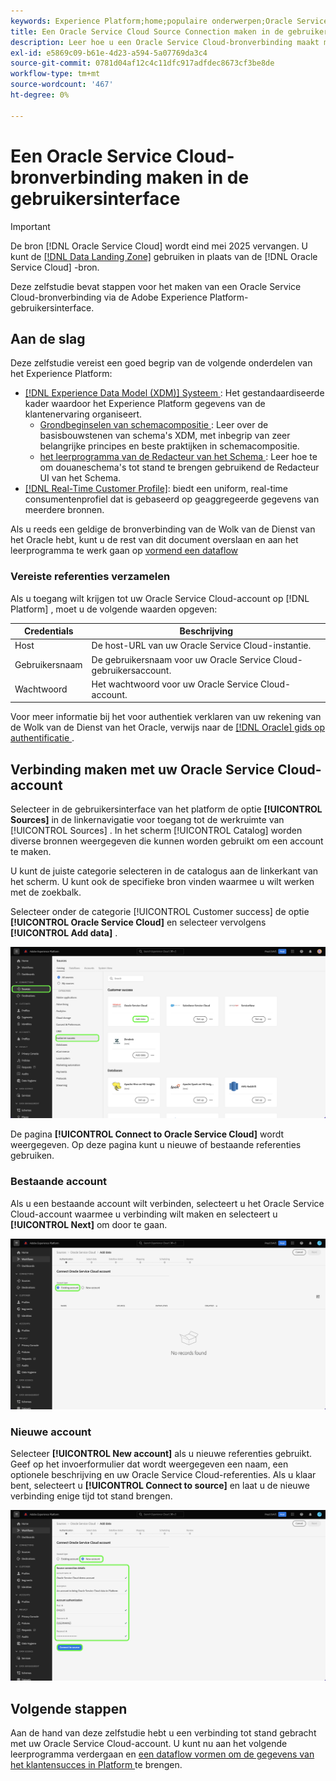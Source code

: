 ```yaml
---
keywords: Experience Platform;home;populaire onderwerpen;Oracle Service Cloud;oracle service cloud
title: Een Oracle Service Cloud Source Connection maken in de gebruikersinterface
description: Leer hoe u een Oracle Service Cloud-bronverbinding maakt met de Adobe Experience Platform-gebruikersinterface.
exl-id: e5869c09-b61e-4d23-a594-5a07769da3c4
source-git-commit: 0781d04af12c4c11dfc917adfdec8673cf3be8de
workflow-type: tm+mt
source-wordcount: '467'
ht-degree: 0%

---
```


# Een Oracle Service Cloud-bronverbinding maken in de gebruikersinterface

>[!IMPORTANT]
>
>De bron [!DNL Oracle Service Cloud] wordt eind mei 2025 vervangen. U kunt de [[!DNL Data Landing Zone]](../cloud-storage/data-landing-zone.md) gebruiken in plaats van de [!DNL Oracle Service Cloud] -bron.

Deze zelfstudie bevat stappen voor het maken van een Oracle Service Cloud-bronverbinding via de Adobe Experience Platform-gebruikersinterface.

## Aan de slag

Deze zelfstudie vereist een goed begrip van de volgende onderdelen van het Experience Platform:

* [[!DNL Experience Data Model (XDM)]  Systeem ](../../../../../xdm/home.md): Het gestandaardiseerde kader waardoor het Experience Platform gegevens van de klantenervaring organiseert.
   * [ Grondbeginselen van schemacompositie ](../../../../../xdm/schema/composition.md): Leer over de basisbouwstenen van schema&#39;s XDM, met inbegrip van zeer belangrijke principes en beste praktijken in schemacompositie.
   * [ het leerprogramma van de Redacteur van het Schema ](../../../../../xdm/tutorials/create-schema-ui.md): Leer hoe te om douaneschema&#39;s tot stand te brengen gebruikend de Redacteur UI van het Schema.
* [[!DNL Real-Time Customer Profile]](../../../../../profile/home.md): biedt een uniform, real-time consumentenprofiel dat is gebaseerd op geaggregeerde gegevens van meerdere bronnen.

Als u reeds een geldige de bronverbinding van de Wolk van de Dienst van het Oracle hebt, kunt u de rest van dit document overslaan en aan het leerprogramma te werk gaan op [ vormend een dataflow ](../../dataflow/customer-success.md)

### Vereiste referenties verzamelen

Als u toegang wilt krijgen tot uw Oracle Service Cloud-account op [!DNL Platform] , moet u de volgende waarden opgeven:

| Credentials | Beschrijving |
| ---------- | ----------- |
| Host | De host-URL van uw Oracle Service Cloud-instantie. |
| Gebruikersnaam | De gebruikersnaam voor uw Oracle Service Cloud-gebruikersaccount. |
| Wachtwoord | Het wachtwoord voor uw Oracle Service Cloud-account. |

Voor meer informatie bij het voor authentiek verklaren van uw rekening van de Wolk van de Dienst van het Oracle, verwijs naar de [[!DNL Oracle]  gids op authentificatie ](https://docs.oracle.com/en/cloud/saas/b2c-service/20c/cxska/OKCS_Authenticate_and_Authorize.html).

## Verbinding maken met uw Oracle Service Cloud-account

Selecteer in de gebruikersinterface van het platform de optie **[!UICONTROL Sources]** in de linkernavigatie voor toegang tot de werkruimte van [!UICONTROL Sources] . In het scherm [!UICONTROL Catalog] worden diverse bronnen weergegeven die kunnen worden gebruikt om een account te maken.

U kunt de juiste categorie selecteren in de catalogus aan de linkerkant van het scherm. U kunt ook de specifieke bron vinden waarmee u wilt werken met de zoekbalk.

Selecteer onder de categorie [!UICONTROL Customer success] de optie **[!UICONTROL Oracle Service Cloud]** en selecteer vervolgens **[!UICONTROL Add data]** .

![ de broncatalogus met de benadrukte bron van de Wolk van de Dienst van het Oracle.](../../../../images/tutorials/create/oracle-service-cloud/catalog.png)

De pagina **[!UICONTROL Connect to Oracle Service Cloud]** wordt weergegeven. Op deze pagina kunt u nieuwe of bestaande referenties gebruiken.

### Bestaande account

Als u een bestaande account wilt verbinden, selecteert u het Oracle Service Cloud-account waarmee u verbinding wilt maken en selecteert u **[!UICONTROL Next]** om door te gaan.

![ de bestaande rekeningsinterface.](../../../../images/tutorials/create/oracle-service-cloud/existing.png)

### Nieuwe account

Selecteer **[!UICONTROL New account]** als u nieuwe referenties gebruikt. Geef op het invoerformulier dat wordt weergegeven een naam, een optionele beschrijving en uw Oracle Service Cloud-referenties. Als u klaar bent, selecteert u **[!UICONTROL Connect to source]** en laat u de nieuwe verbinding enige tijd tot stand brengen.

![ de nieuwe rekeningsinterface met placeholder waarden voor.](../../../../images/tutorials/create/oracle-service-cloud/new.png)

## Volgende stappen

Aan de hand van deze zelfstudie hebt u een verbinding tot stand gebracht met uw Oracle Service Cloud-account. U kunt nu aan het volgende leerprogramma verdergaan en [ een dataflow vormen om de gegevens van het klantensucces in Platform ](../../dataflow/crm.md) te brengen.
